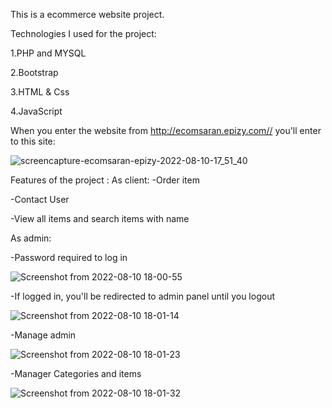 This is a ecommerce website project.

Technologies I used for the project:

1.PHP and MYSQL

2.Bootstrap

3.HTML & Css

4.JavaScript

When you enter the website from http://ecomsaran.epizy.com// you'll enter to this site:

![screencapture-ecomsaran-epizy-2022-08-10-17_51_40](https://user-images.githubusercontent.com/86418083/183898022-6860391b-8430-48e3-90fb-47c9a37db799.jpg)

Features of the project :
As client:
-Order item

-Contact User

-View all items and search items with name


As admin:

-Password required to log in

![Screenshot from 2022-08-10 18-00-55](https://user-images.githubusercontent.com/86418083/183899396-00c3ea90-d449-4061-86a8-3cbfd457b33a.jpg)


-If logged in, you'll be redirected to admin panel until you logout

![Screenshot from 2022-08-10 18-01-14](https://user-images.githubusercontent.com/86418083/183903359-0d2c55cc-8245-450c-8379-72665e9f9507.jpg)

 
 -Manage admin
 
 ![Screenshot from 2022-08-10 18-01-23](https://user-images.githubusercontent.com/86418083/183903633-3d04fbe2-44f0-409a-b22a-bbbf1e30d7fd.jpg)

 

-Manager Categories and items

![Screenshot from 2022-08-10 18-01-32](https://user-images.githubusercontent.com/86418083/183903732-b519c10a-a28d-4b54-b5fa-00d1ecd4da64.jpg)


